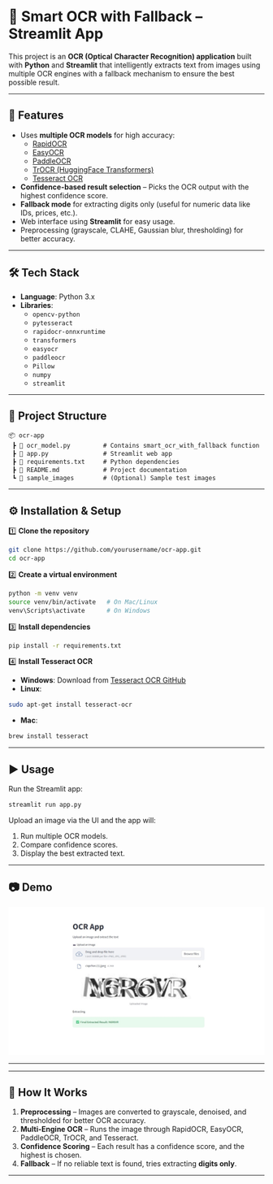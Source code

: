 # 📄 Smart OCR with Fallback – Streamlit App

This project is an **OCR (Optical Character Recognition) application** built with **Python** and **Streamlit** that intelligently extracts text from images using multiple OCR engines with a fallback mechanism to ensure the best possible result.

---

## 🚀 Features

- Uses **multiple OCR models** for high accuracy:
  - [RapidOCR](https://github.com/RapidAI/RapidOCR)
  - [EasyOCR](https://github.com/JaidedAI/EasyOCR)
  - [PaddleOCR](https://github.com/PaddlePaddle/PaddleOCR)
  - [TrOCR (HuggingFace Transformers)](https://huggingface.co/microsoft/trocr-base-printed)
  - [Tesseract OCR](https://github.com/tesseract-ocr/tesseract)
- **Confidence-based result selection** – Picks the OCR output with the highest confidence score.
- **Fallback mode** for extracting digits only (useful for numeric data like IDs, prices, etc.).
- Web interface using **Streamlit** for easy usage.
- Preprocessing (grayscale, CLAHE, Gaussian blur, thresholding) for better accuracy.

---

## 🛠 Tech Stack

- **Language**: Python 3.x  
- **Libraries**:
  - `opencv-python`
  - `pytesseract`
  - `rapidocr-onnxruntime`
  - `transformers`
  - `easyocr`
  - `paddleocr`
  - `Pillow`
  - `numpy`
  - `streamlit`

---

## 📂 Project Structure

```
📦 ocr-app
 ┣ 📜 ocr_model.py         # Contains smart_ocr_with_fallback function
 ┣ 📜 app.py               # Streamlit web app
 ┣ 📜 requirements.txt     # Python dependencies
 ┣ 📜 README.md            # Project documentation
 ┗ 📂 sample_images        # (Optional) Sample test images
```

---

## ⚙️ Installation & Setup

1️⃣ **Clone the repository**  
```bash
git clone https://github.com/yourusername/ocr-app.git
cd ocr-app
```

2️⃣ **Create a virtual environment**  
```bash
python -m venv venv
source venv/bin/activate   # On Mac/Linux
venv\Scripts\activate      # On Windows
```

3️⃣ **Install dependencies**  
```bash
pip install -r requirements.txt
```

4️⃣ **Install Tesseract OCR**  
- **Windows**: Download from [Tesseract OCR GitHub](https://github.com/UB-Mannheim/tesseract/wiki)  
- **Linux**:  
```bash
sudo apt-get install tesseract-ocr
```
- **Mac**:  
```bash
brew install tesseract
```

---

## ▶️ Usage

Run the Streamlit app:
```bash
streamlit run app.py
```

Upload an image via the UI and the app will:
1. Run multiple OCR models.
2. Compare confidence scores.
3. Display the best extracted text.

---

## 📷 Demo

![OCR Demo Screenshot](Demo_image.jpeg)

---

---

## 🧠 How It Works

1. **Preprocessing** – Images are converted to grayscale, denoised, and thresholded for better OCR accuracy.  
2. **Multi-Engine OCR** – Runs the image through RapidOCR, EasyOCR, PaddleOCR, TrOCR, and Tesseract.  
3. **Confidence Scoring** – Each result has a confidence score, and the highest is chosen.  
4. **Fallback** – If no reliable text is found, tries extracting **digits only**.

---

